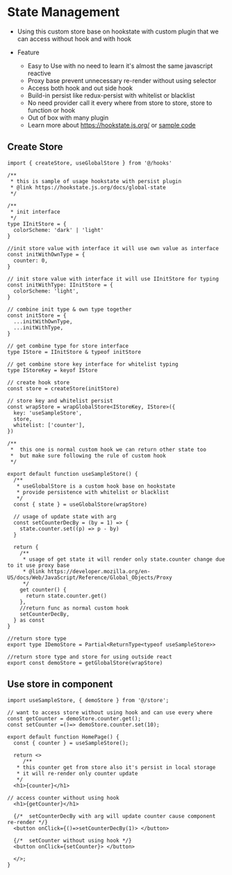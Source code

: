 # State Management

- Using this custom store base on hookstate with custom plugin that we can access without hook and with hook

- Feature
  - Easy to Use with no need to learn it's almost the same javascript reactive
  - Proxy base prevent unnecessary re-render without using selector
  - Access both hook and out side hook
  - Build-in persist like redux-persist with whitelist or blacklist
  - No need provider call it every where from store to store, store to function or hook
  - Out of box with many plugin
  - Learn more about https://hookstate.js.org/ or [sample code](https://github.com/avkonst/hookstate/tree/master/docs/demos/todolist/src/components)

## Create Store

```tsx
import { createStore, useGlobalStore } from '@/hooks'

/**
 * this is sample of usage hookstate with persist plugin
 * @link https://hookstate.js.org/docs/global-state
 */

/**
 * init interface
 */
type IInitStore = {
  colorScheme: 'dark' | 'light'
}

//init store value with interface it will use own value as interface
const initWithOwnType = {
  counter: 0,
}

// init store value with interface it will use IInitStore for typing
const initWithType: IInitStore = {
  colorScheme: 'light',
}

// combine init type & own type together
const initStore = {
  ...initWithOwnType,
  ...initWithType,
}

// get combine type for store interface
type IStore = IInitStore & typeof initStore

// get combine store key interface for whitelist typing
type IStoreKey = keyof IStore

// create hook store
const store = createStore(initStore)

// store key and whitelist persist
const wrapStore = wrapGlobalStore<IStoreKey, IStore>({
  key: 'useSampleStore',
  store,
  whitelist: ['counter'],
})

/**
 *  this one is normal custom hook we can return other state too
 *  but make sure following the rule of custom hook
 */

export default function useSampleStore() {
  /**
   * useGlobalStore is a custom hook base on hookstate
   * provide persistence with whitelist or blacklist
   */
  const { state } = useGlobalStore(wrapStore)

  // usage of update state with arg
  const setCounterDecBy = (by = 1) => {
    state.counter.set((p) => p - by)
  }

  return {
    /**
     * usage of get state it will render only state.counter change due to it use proxy base
     * @link https://developer.mozilla.org/en-US/docs/Web/JavaScript/Reference/Global_Objects/Proxy
     */
    get counter() {
      return state.counter.get()
    },
    //return func as normal custom hook
    setCounterDecBy,
  } as const
}

//return store type
export type IDemoStore = Partial<ReturnType<typeof useSampleStore>>

//return store type and store for using outside react
export const demoStore = getGlobalStore(wrapStore)
```

## Use store in component

```tsx
import useSampleStore, { demoStore } from '@/store';

// want to access store without using hook and can use every where
const getCounter = demoStore.counter.get();
const setCounter =()=> demoStore.counter.set(10);

export default function HomePage() {
  const { counter } = useSampleStore();

  return <>
     /**
   * this counter get from store also it's persist in local storage
   * it will re-render only counter update
   */
  <h1>{counter}</h1>

// access counter without using hook
  <h1>{getCounter}</h1>

  {/*  setCounterDecBy with arg will update counter cause component re-render */}
  <button onClick={()=>setCounterDecBy(1)> </button>

  {/*  setCounter without using hook */}
  <button onClick={setCounter}> </button>

  </>;
}
```
